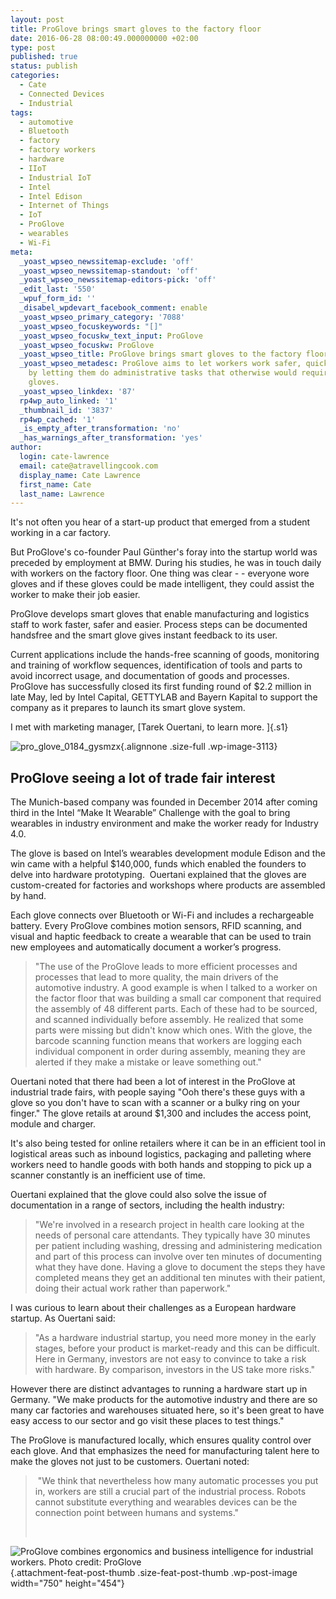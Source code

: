 ```yaml
---
layout: post
title: ProGlove brings smart gloves to the factory floor
date: 2016-06-28 08:00:49.000000000 +02:00
type: post
published: true
status: publish
categories:
  - Cate
  - Connected Devices
  - Industrial
tags:
  - automotive
  - Bluetooth
  - factory
  - factory workers
  - hardware
  - IIoT
  - Industrial IoT
  - Intel
  - Intel Edison
  - Internet of Things
  - IoT
  - ProGlove
  - wearables
  - Wi-Fi
meta:
  _yoast_wpseo_newssitemap-exclude: 'off'
  _yoast_wpseo_newssitemap-standout: 'off'
  _yoast_wpseo_newssitemap-editors-pick: 'off'
  _edit_last: '550'
  _wpuf_form_id: ''
  _disabel_wpdevart_facebook_comment: enable
  _yoast_wpseo_primary_category: '7088'
  _yoast_wpseo_focuskeywords: "[]"
  _yoast_wpseo_focuskw_text_input: ProGlove
  _yoast_wpseo_focuskw: ProGlove
  _yoast_wpseo_title: ProGlove brings smart gloves to the factory floor
  _yoast_wpseo_metadesc: ProGlove aims to let workers work safer, quicker and smarter
    by letting them do administrative tasks that otherwise would require removing
    gloves.
  _yoast_wpseo_linkdex: '87'
  rp4wp_auto_linked: '1'
  _thumbnail_id: '3837'
  rp4wp_cached: '1'
  _is_empty_after_transformation: 'no'
  _has_warnings_after_transformation: 'yes'
author:
  login: cate-lawrence
  email: cate@atravellingcook.com
  display_name: Cate Lawrence
  first_name: Cate
  last_name: Lawrence
---
```

It's not often you hear of a start-up product that emerged from a
student working in a car factory.

But ProGlove's co-founder Paul Günther's foray into the startup world
was preceded by employment at BMW. During his studies, he was in touch
daily with workers on the factory floor. One thing was clear - -
everyone wore gloves and if these gloves could be made intelligent, they
could assist the worker to make their job easier.

ProGlove develops smart gloves that enable manufacturing and logistics
staff to work faster, safer and easier. Process steps can be documented
handsfree and the smart glove gives instant feedback to its user.

Current applications include the hands-free scanning of goods,
monitoring and training of workflow sequences, identification of tools
and parts to avoid incorrect usage, and documentation of goods and
processes. ProGlove has successfully closed its first funding round of
\$2.2 million in late May, led by Intel Capital, GETTYLAB and Bayern
Kapital to support the company as it prepares to launch its smart glove
system.

I met with marketing manager, [Tarek Ouertani, to learn more. ]{.s1}

![pro\_glove\_0184\_gysmzx](rw-import/pro_glove_0184_gysmzx.jpg){.alignnone
.size-full .wp-image-3113}

ProGlove seeing a lot of trade fair interest
--------------------------------------------

The Munich-based company was founded in December 2014 after coming third
in the Intel “Make It Wearable” Challenge with the goal to bring
wearables in industry environment and make the worker ready for Industry
4.0.

The glove is based on Intel’s wearables development module Edison and
the win came with a helpful \$140,000, funds which enabled the founders
to delve into hardware prototyping.  Ouertani explained that the gloves
are custom-created for factories and workshops where products are
assembled by hand.

Each glove connects over Bluetooth or Wi-Fi and includes a rechargeable
battery. Every ProGlove combines motion sensors, RFID scanning, and
visual and haptic feedback to create a wearable that can be used to
train new employees and automatically document a worker’s progress.

> "The use of the ProGlove leads to more efficient processes and
> processes that lead to more quality, the main drivers of the
> automotive industry. A good example is when I talked to a worker on
> the factor floor that was building a small car component that required
> the assembly of 48 different parts. Each of these had to be sourced,
> and scanned individually before assembly. He realized that some parts
> were missing but didn't know which ones. With the glove, the barcode
> scanning function means that workers are logging each individual
> component in order during assembly, meaning they are alerted if they
> make a mistake or leave something out."

Ouertani noted that there had been a lot of interest in the ProGlove at
industrial trade fairs, with people saying "Ooh there's these guys with
a glove so you don't have to scan with a scanner or a bulky ring on your
finger." The glove retails at around \$1,300 and includes the access
point, module and charger.

It's also being tested for online retailers where it can be in an
efficient tool in logistical areas such as inbound logistics, packaging
and palleting where workers need to handle goods with both hands and
stopping to pick up a scanner constantly is an inefficient use of time.

Ouertani explained that the glove could also solve the issue of
documentation in a range of sectors, including the health industry:

> "We're involved in a research project in health care looking at the
> needs of personal care attendants. They typically have 30 minutes per
> patient including washing, dressing and administering medication and
> part of this process can involve over ten minutes of documenting what
> they have done. Having a glove to document the steps they have
> completed means they get an additional ten minutes with their patient,
> doing their actual work rather than paperwork."

I was curious to learn about their challenges as a European hardware
startup. As Ouertani said:

> "As a hardware industrial startup, you need more money in the early
> stages, before your product is market-ready and this can be difficult.
> Here in Germany, investors are not easy to convince to take a risk
> with hardware. By comparison, investors in the US take more risks."

However there are distinct advantages to running a hardware start up in
Germany. "We make products for the automotive industry and there are so
many car factories and warehouses situated here, so it's been great to
have easy access to our sector and go visit these places to test
things."

The ProGlove is manufactured locally, which ensures quality control over
each glove. And that emphasizes the need for manufacturing talent here
to make the gloves not just to be customers. Ouertani noted:

>  "We think that nevertheless how many automatic processes you put in,
> workers are still a crucial part of the industrial process. Robots
> cannot substitute everything and wearables devices can be the
> connection point between humans and systems."
>
>  

![ProGlove combines ergonomics and business intelligence for industrial
workers. Photo credit:
ProGlove](rw-import/ProGlove-combines-ergonomics-and-business-intelligence-for-industrial-workers-source-ProGlove.png?resize=750%2C454){.attachment-feat-post-thumb
.size-feat-post-thumb .wp-post-image width="750" height="454"}

<div class="post-featured-image">

</div>
